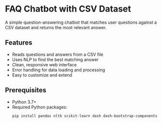 # FAQ Chatbot with CSV Dataset

A simple question-answering chatbot that matches user questions against a CSV dataset and returns the most relevant answer.

## Features
- Reads questions and answers from a CSV file
- Uses NLP to find the best matching answer
- Clean, responsive web interface
- Error handling for data loading and processing
- Easy to customize and extend

## Prerequisites

- Python 3.7+
- Required Python packages:
  ```bash
  pip install pandas nltk scikit-learn dash dash-bootstrap-components
